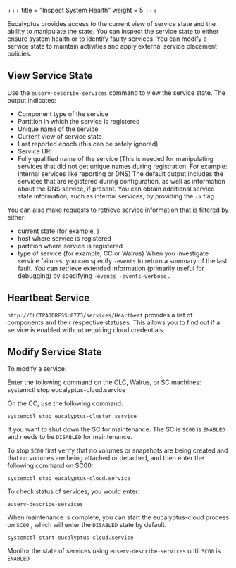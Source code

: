 +++
title = "Inspect System Health"
weight = 5
+++

Eucalyptus provides access to the current view of service state and the ability to manipulate the state. You can inspect the service state to either ensure system health or to identify faulty services. You can modify a service state to maintain activities and apply external service placement policies.
## View Service State
Use the `euserv-describe-services` command to view the service state. The output indicates: 



* Component type of the service 
* Partition in which the service is registered 
* Unique name of the service 
* Current view of service state 
* Last reported epoch (this can be safely ignored) 
* Service URI 
* Fully qualified name of the service (This is needed for manipulating services that did not get unique names during registration. For example: internal services like reporting or DNS) 
The default output includes the services that are registered during configuration, as well as information about the DNS service, if present. You can obtain additional service state information, such as internal services, by providing the `-a` flag. 

You can also make requests to retrieve service information that is filtered by either: 



* current state (for example, ) 
* host where service is registered 
* partition where service is registered 
* type of service (for example, CC or Walrus) 
When you investigate service failures, you can specify `-events` to return a summary of the last fault. You can retrieve extended information (primarily useful for debugging) by specifying `-events -events-verbose` . 


## Heartbeat Service
`http://CLCIPADDRESS:8773/services/Heartbeat` provides a list of components and their respective statuses. This allows you to find out if a service is enabled without requiring cloud credentials. 


## Modify Service State
To modify a service: 

Enter the following command on the CLC, Walrus, or SC machines: 
    systemctl stop eucalyptus-cloud.service

On the CC, use the following command: 


    systemctl stop eucalyptus-cluster.service

If you want to shut down the SC for maintenance. The SC is `SC00` is `ENABLED` and needs to be `DISABLED` for maintenance. 

To stop `SC00` first verify that no volumes or snapshots are being created and that no volumes are being attached or detached, and then enter the following command on SC00: 


    systemctl stop eucalyptus-cloud.service

To check status of services, you would enter: 


    euserv-describe-services

When maintenance is complete, you can start the eucalyptus-cloud process on `SC00` , which will enter the `DISABLED` state by default. 


    systemctl start eucalyptus-cloud.service

Monitor the state of services using `euserv-describe-services` until `SC00` is `ENABLED` . 

